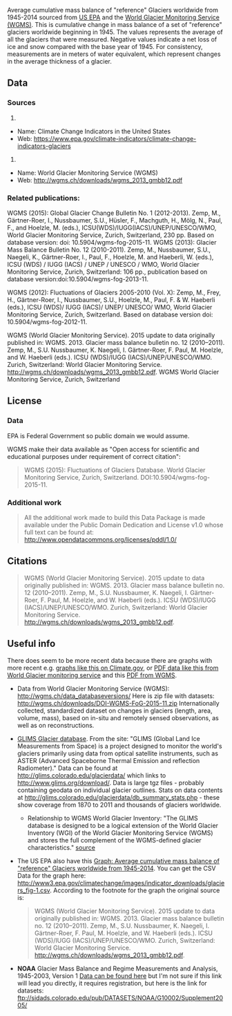 Average cumulative mass balance of "reference" Glaciers worldwide from 1945-2014 sourced from [US EPA][datahome] and the [World Glacier Monitoring Service (WGMS)][wgms].
This is cumulative change in mass balance of a set of "reference" glaciers worldwide beginning in 1945. The values represents the average of all the glaciers that were measured. Negative values indicate a net loss of ice and snow compared with the base year of 1945. For consistency, measurements are in meters of water equivalent, which represent changes in the average thickness of a glacier.

[datahome]: http://www3.epa.gov/climatechange/science/indicators/snow-ice/glaciers.html
[wgms]: http://wgms.ch/data_databaseversions/

## Data

### Sources

1. 
  * Name: Climate Change Indicators in the United States
  * Web: https://www.epa.gov/climate-indicators/climate-change-indicators-glaciers
1. 
  * Name: World Glacier Monitoring Service (WGMS)
  * Web: http://wgms.ch/downloads/wgms_2013_gmbb12.pdf

### Related publications:

WGMS (2015): Global Glacier Change Bulletin No. 1 (2012-2013). Zemp, M., Gärtner-Roer, I., Nussbaumer, S.U., Hüsler, F., Machguth, H., Mölg, N., Paul, F., and Hoelzle, M. (eds.), ICSU(WDS)/IUGG(IACS)/UNEP/UNESCO/WMO, World Glacier Monitoring Service, Zurich, Switzerland, 230 pp. Based on database version: doi: 10.5904/wgms-fog-2015-11.
WGMS (2013): Glacier Mass Balance Bulletin No. 12 (2010-2011). Zemp, M., Nussbaumer, S.U., Naegeli, K., Gärtner-Roer, I., Paul, F., Hoelzle, M. and Haeberli, W. (eds.), ICSU (WDS) / IUGG (IACS) / UNEP / UNESCO / WMO, World Glacier Monitoring Service, Zurich, Switzerland: 106 pp., publication based on database version:doi:10.5904/wgms-fog-2013-11.

WGMS (2012): Fluctuations of Glaciers 2005-2010 (Vol. X): Zemp, M., Frey, H., Gärtner-Roer, I., Nussbaumer, S.U., Hoelzle, M., Paul, F. & W. Haeberli (eds.), ICSU (WDS)/ IUGG (IACS)/ UNEP/ UNESCO/ WMO, World Glacier Monitoring Service, Zurich, Switzerland. Based on database version doi: 10.5904/wgms-fog-2012-11.

WGMS (World Glacier Monitoring Service). 2015 update to data originally published in: WGMS. 2013. Glacier mass balance bulletin no. 12 (2010–2011). Zemp, M., S.U. Nussbaumer, K. Naegeli, I. Gärtner-Roer, F. Paul, M. Hoelzle, and W. Haeberli (eds.). ICSU (WDS)/IUGG (IACS)/UNEP/UNESCO/WMO. Zurich, Switzerland: World Glacier Monitoring Service. http://wgms.ch/downloads/wgms_2013_gmbb12.pdf. WGMS World Glacier Monitoring Service, Zurich, Switzerland

## License

### Data

EPA is Federal Government so public domain we would assume.

WGMS make their data available as "Open access for scientific and educational purposes under requirement of correct citation":

> WGMS (2015): Fluctuations of Glaciers Database. World Glacier Monitoring Service, Zurich, Switzerland. DOI:10.5904/wgms-fog-2015-11.

### Additional work

> All the additional work made to build this Data Package is made available under the Public Domain Dedication and License v1.0 whose full text can be found at: http://www.opendatacommons.org/licenses/pddl/1.0/

## Citations

> WGMS (World Glacier Monitoring Service). 2015 update to data originally published in: WGMS. 2013. Glacier mass balance bulletin no. 12 (2010–2011). Zemp, M., S.U. Nussbaumer, K. Naegeli, I. Gärtner-Roer, F. Paul, M. Hoelzle, and W. Haeberli (eds.). ICSU (WDS)/IUGG (IACS)/UNEP/UNESCO/WMO. Zurich, Switzerland: World Glacier Monitoring Service. http://wgms.ch/downloads/wgms_2013_gmbb12.pdf.

## Useful info

There does seem to be more recent data because there are graphs with more recent e.g. [graphs like this on Climate.gov](https://www.climate.gov/news-features/understanding-climate/2012-state-climate-glaciers), or [PDF data like this from World Glacier monitoring service](http://wgms.ch/products_fog/) and this [PDF from WGMS](http://wgms.ch/downloads/wgms_2012_fogX.pdf). 

* Data from World Glacier Monitoring Service (WGMS): http://wgms.ch/data_databaseversions/
Here is zip file with datasets: http://wgms.ch/downloads/DOI-WGMS-FoG-2015-11.zip
Internationally collected, standardized dataset on changes in glaciers (length, area, volume, mass), based on in-situ and remotely sensed observations, as well as on reconstructions.
* [GLIMS Glacier database](http://www.glims.org). From the site: "GLIMS (Global Land Ice Measurements from Space) is a project designed to monitor the world's glaciers primarily using data from optical satellite instruments, such as ASTER (Advanced Spaceborne Thermal Emission and reflection Radiometer)." Data can be found at http://glims.colorado.edu/glacierdata/ which links to http://www.glims.org/download/. Data is large tgz files - probably containing geodata on individual glacier outlines. Stats on data contents at http://glims.colorado.edu/glacierdata/db_summary_stats.php - these show coverage from 1870 to 2011 and thousands of glaciers worldwide.
  * Relationship to WGMS World Glacier Inventory: "The GLIMS database is designed to be a logical extension of the World Glacier Inventory (WGI) of the World Glacier Monitoring Service (WGMS) and stores the full complement of the WGMS-defined glacier characteristics." [source](https://nsidc.org/glims/)
* The US EPA also have this [Graph: Average cumulative mass balance of "reference" Glaciers worldwide from 1945-2014](http://www3.epa.gov/climatechange/science/indicators/snow-ice/glaciers.html). You can get the CSV Data for the graph here: http://www3.epa.gov/climatechange/images/indicator_downloads/glaciers_fig-1.csv. According to the footnote for the graph the original source is:

   > WGMS (World Glacier Monitoring Service). 2015 update to data originally published in: WGMS. 2013. Glacier mass balance bulletin no. 12 (2010–2011). Zemp, M., S.U. Nussbaumer, K. Naegeli, I. Gärtner-Roer, F. Paul, M. Hoelzle, and W. Haeberli (eds.). ICSU (WDS)/IUGG (IACS)/UNEP/UNESCO/WMO. Zurich, Switzerland: World Glacier Monitoring Service. http://wgms.ch/downloads/wgms_2013_gmbb12.pdf.
* **NOAA** Glacier Mass Balance and Regime Measurements and Analysis, 1945-2003, Version 1
[Data can be found here](http://nsidc.org/data/g10002) but I'm not sure if this link will lead you directly, it requires registration, but here is the link for datasets: ftp://sidads.colorado.edu/pub/DATASETS/NOAA/G10002/Supplement2005/
